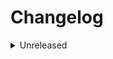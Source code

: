 # Changelog

<details>
<summary>Unreleased</summary>

### BREAKING CHANGES

### New features

- Add `\BSP\EventBus`
- Add `\BSP\Event`
- Add `\BSP\EventListener`

### Bugfixes

</details>
